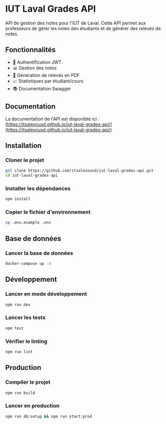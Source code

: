 # IUT Laval Grades API

API de gestion des notes pour l'IUT de Laval. Cette API permet aux professeurs de gérer les notes des étudiants et de générer des relevés de notes.

## Fonctionnalités

- 🔐 Authentification JWT
- 📊 Gestion des notes
- 📝 Génération de relevés en PDF
- 📈 Statistiques par étudiant/cours
- 📚 Documentation Swagger

## Documentation

La documentation de l'API est disponible ici : [https://itsalexousd.github.io/iut-laval-grades-api/](https://itsalexousd.github.io/iut-laval-grades-api/)

## Installation

### Cloner le projet

```bash
git clone https://github.com/itsalexousd/iut-laval-grades-api.git
cd iut-laval-grades-api
```

### Installer les dépendances

```bash
npm install
```

### Copier le fichier d'environnement

```bash
cp .env.example .env
```

## Base de données

### Lancer la base de données

```bash
docker-compose up -d
```

## Développement

### Lancer en mode développement

```bash
npm run dev
```

### Lancer les tests

```bash
npm test
```

### Vérifier le linting

```bash
npm run lint
```

## Production

### Compiler le projet

```bash
npm run build
```

### Lancer en production

```bash
npm run db:setup && npm run start:prod
```
